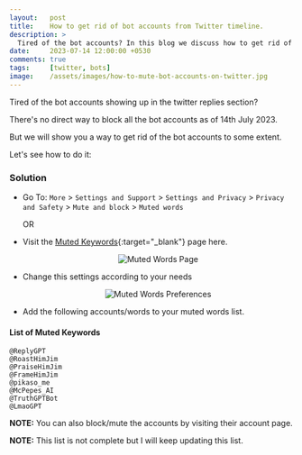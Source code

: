 ```yaml
---
layout:   post
title:    How to get rid of bot accounts from Twitter timeline.
description: >
  Tired of the bot accounts? In this blog we discuss how to get rid of those accounts from your timeline.
date:     2023-07-14 12:00:00 +0530
comments: true
tags:     [twitter, bots]
image:    /assets/images/how-to-mute-bot-accounts-on-twitter.jpg
---
```


Tired of the bot accounts showing up in the twitter replies section?

There's no direct way to block all the bot accounts as of 14th July 2023.

But we will show you a way to get rid of the bot accounts to some extent.

Let's see how to do it:

<!--more-->

### Solution

- Go To:
  `More` > `Settings and Support` > `Settings and Privacy` > `Privacy and Safety` > `Mute and block` > `Muted words`

  OR

- Visit the
  [Muted Keywords](https://twitter.com/settings/muted_keywords){:target="_blank"}
  page here.

  <p align="center" width="100%">
    <img
      src="{{site.baseurl}}/assets/images/posts/muted_words.png"
      loading="lazy"
      alt="Muted Words Page">
  </p>

- Change this settings according to your needs

  <p align="center" width="100%">
    <img
      src="{{site.baseurl}}/assets/images/posts/muted_words_preferences.png"
      loading="lazy"
      alt="Muted Words Preferences">
  </p>

- Add the following accounts/words to your muted words list.

#### List of Muted Keywords

```
@ReplyGPT
@RoastHimJim
@PraiseHimJim
@FrameHimJim
@pikaso_me
@McPepes_AI
@TruthGPTBot
@LmaoGPT
```

**NOTE:** You can also block/mute the accounts by visiting their account page.

**NOTE:** This list is not complete but I will keep updating this list.
